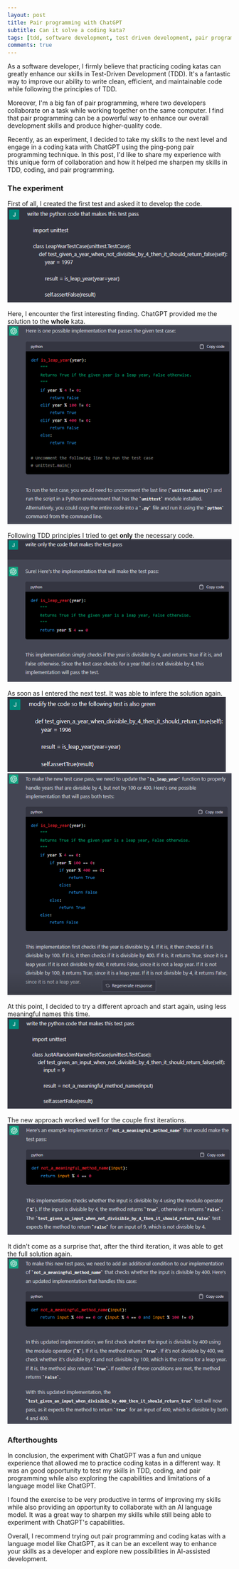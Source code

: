 ```yaml
---
layout: post
title: Pair programming with ChatGPT
subtitle: Can it solve a coding kata? 
tags: [tdd, software development, test driven development, pair programming, coding katas, ChatGPT]
comments: true
---
```


As a software developer, I firmly believe that practicing coding katas can greatly enhance our skills in Test-Driven Development (TDD). It's a fantastic way to improve our ability to write clean, efficient, and maintainable code while following the principles of TDD.

Moreover, I'm a big fan of pair programming, where two developers collaborate on a task while working together on the same computer. I find that pair programming can be a powerful way to enhance our overall development skills and produce higher-quality code.

Recently, as an experiment, I decided to take my skills to the next level and engage in a coding kata with ChatGPT using the ping-pong pair programming technique. In this post, I'd like to share my experience with this unique form of collaboration and how it helped me sharpen my skills in TDD, coding, and pair programming.


### The experiment

First of all, I created the first test and asked it to develop the code.
![1](assets/img/pair_programming_chatgpt/1.png)

Here, I encounter the first interesting finding. ChatGPT provided me the solution to the **whole** kata.
![2](assets/img/pair_programming_chatgpt/2.png)

Following TDD principles I tried to get **only** the necessary code.
![3](assets/img/pair_programming_chatgpt/3.png)

As soon as I entered the next test. It was able to infere the solution again.
![4](assets/img/pair_programming_chatgpt/4.png)
![5](assets/img/pair_programming_chatgpt/5.png)

At this point, I decided to try a different aproach and start again, using less meaningful names this time. 
![6](assets/img/pair_programming_chatgpt/6.png)

The new approach worked well for the couple first iterations. 
![7](assets/img/pair_programming_chatgpt/7.png)

It didn't come as a surprise that, after the third iteration, it was able to get the full solution again. 
![8](assets/img/pair_programming_chatgpt/8.png)


### Afterthoughts 

In conclusion, the experiment with ChatGPT was a fun and unique experience that allowed me to practice coding katas in a different way. It was an good opportunity to test my skills in TDD, coding, and pair programming while also exploring the capabilities and limitations of a language model like ChatGPT.

I found the exercise to be very productive in terms of improving my skills while also providing an opportunity to collaborate with an AI language model. It was a great way to sharpen my skills while still being able to experiment with ChatGPT's capabilities.

Overall, I recommend trying out pair programming and coding katas with a language model like ChatGPT, as it can be an excellent way to enhance your skills as a developer and explore new possibilities in AI-assisted development.